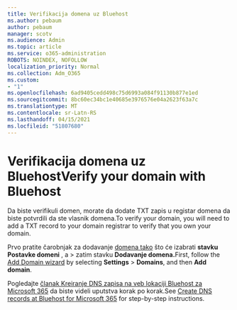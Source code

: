 ```yaml
---
title: Verifikacija domena uz Bluehost
ms.author: pebaum
author: pebaum
manager: scotv
ms.audience: Admin
ms.topic: article
ms.service: o365-administration
ROBOTS: NOINDEX, NOFOLLOW
localization_priority: Normal
ms.collection: Adm_O365
ms.custom:
- "1"
ms.openlocfilehash: 6ad9405cedd498c75d6993a084f91130b877e1ed
ms.sourcegitcommit: 8bc60ec34bc1e40685e3976576e04a2623f63a7c
ms.translationtype: MT
ms.contentlocale: sr-Latn-RS
ms.lasthandoff: 04/15/2021
ms.locfileid: "51807680"
---
```

# <a name="verify-your-domain-with-bluehost"></a><span data-ttu-id="aea2e-102">Verifikacija domena uz Bluehost</span><span class="sxs-lookup"><span data-stu-id="aea2e-102">Verify your domain with Bluehost</span></span>

<span data-ttu-id="aea2e-103">Da biste verifikuli domen, morate da dodate TXT zapis u registar domena da biste potvrdili da ste vlasnik domena.</span><span class="sxs-lookup"><span data-stu-id="aea2e-103">To verify your domain, you will need to add a TXT record to your domain registrar to verify that you own your domain.</span></span> 

<span data-ttu-id="aea2e-104">Prvo pratite čarobnjak za dodavanje [domena tako](https://admin.microsoft.com/Adminportal#/Domains) što će izabrati **stavku Postavke domeni** , a \> zatim stavku **Dodavanje domena.**</span><span class="sxs-lookup"><span data-stu-id="aea2e-104">First, follow the [Add Domain wizard](https://admin.microsoft.com/Adminportal#/Domains) by selecting **Settings** \> **Domains**, and then **Add domain**.</span></span>
  
<span data-ttu-id="aea2e-105">Pogledajte [članak Kreiranje DNS zapisa na veb lokaciji Bluehost za Microsoft 365](https://docs.microsoft.com/microsoft-365/admin/dns/create-dns-records-at-bluehost) da biste videli uputstva korak po korak.</span><span class="sxs-lookup"><span data-stu-id="aea2e-105">See [Create DNS records at Bluehost for Microsoft 365](https://docs.microsoft.com/microsoft-365/admin/dns/create-dns-records-at-bluehost) for step-by-step instructions.</span></span>